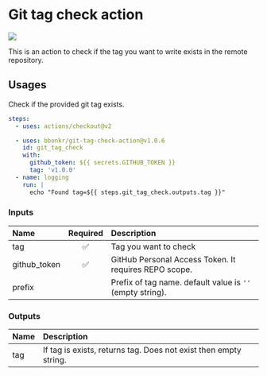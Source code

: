# Git tag check action

[![](https://img.shields.io/github/v/release/bbonkr/git-tag-check-action?display_name=tag&style=flat-square&include_prereleases)](https://github.com/bbonkr/git-tag-check-action/releases)

This is an action to check if the tag you want to write exists in the remote repository.

## Usages

Check if the provided git tag exists.

```yaml
steps:
  - uses: actions/checkout@v2

  - uses: bbonkr/git-tag-check-action@v1.0.6
    id: git_tag_check
    with:
      github_token: ${{ secrets.GITHUB_TOKEN }}
      tag: 'v1.0.0'
  - name: logging
    run: |
      echo "Found tag=${{ steps.git_tag_check.outputs.tag }}"
```

### Inputs

| Name | Required | Description |
| :--- | :------: | :---------- |
| tag  | ✅       | Tag you want to check |
| github_token | ✅ | GitHub Personal Access Token. It requires REPO scope. |
| prefix |  | Prefix of tag name. default value is `''` (empty string). |

### Outputs

| Name | Description |
| :--- | :---------- |
| tag  | If tag is exists, returns tag. Does not exist then empty string. |
